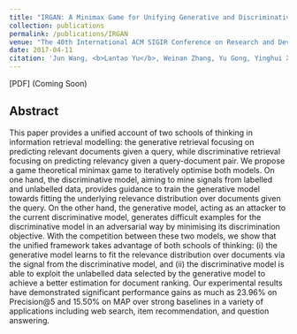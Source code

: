 ```yaml
---
title: "IRGAN: A Minimax Game for Unifying Generative and Discriminative Information Retrieval Models"
collection: publications
permalink: /publications/IRGAN
venue: "The 40th International ACM SIGIR Conference on Research and Development in Information Retrieval (SIGIR-17)"
date: 2017-04-11
citation: 'Jun Wang, <b>Lantao Yu</b>, Weinan Zhang, Yu Gong, Yinghui Xu, Benyou Wang, Peng Zhang and Dell Zhang. 2017. "IRGAN: A Minimax Game for Unifying Generative and Discriminative Information Retrieval Models" <i>The 40th International ACM SIGIR Conference on Research and Development in Information Retrieval.</i>'
---  
```


\[PDF\] (Coming Soon)    


## Abstract
This paper provides a unified account of two schools of thinking in information retrieval modelling: the generative retrieval focusing on predicting relevant documents given a query, while discriminative retrieval focusing on predicting relevancy given a query-document pair. We propose a game theoretical minimax game to iteratively optimise both models.
On one hand, the discriminative model, aiming to mine signals from labelled and unlabelled data, provides guidance to train the generative model towards fitting the underlying relevance distribution over documents given the query.
On the other hand, the generative model, acting as an attacker to the current discriminative model, generates difficult examples for the discriminative model in an adversarial way by minimising its discrimination objective.
With the competition between these two models, we show that the unified framework takes advantage of both schools of thinking: (i) the generative model learns to fit the relevance distribution over documents via the signal from the discriminative model, and (ii) the discriminative model is able to exploit the unlabelled data selected by the generative model to achieve a better estimation for document ranking.
Our experimental results have demonstrated significant performance gains as much as 23.96% on Precision@5 and 15.50% on MAP over strong baselines in a variety of applications including web search, item recommendation, and question answering.